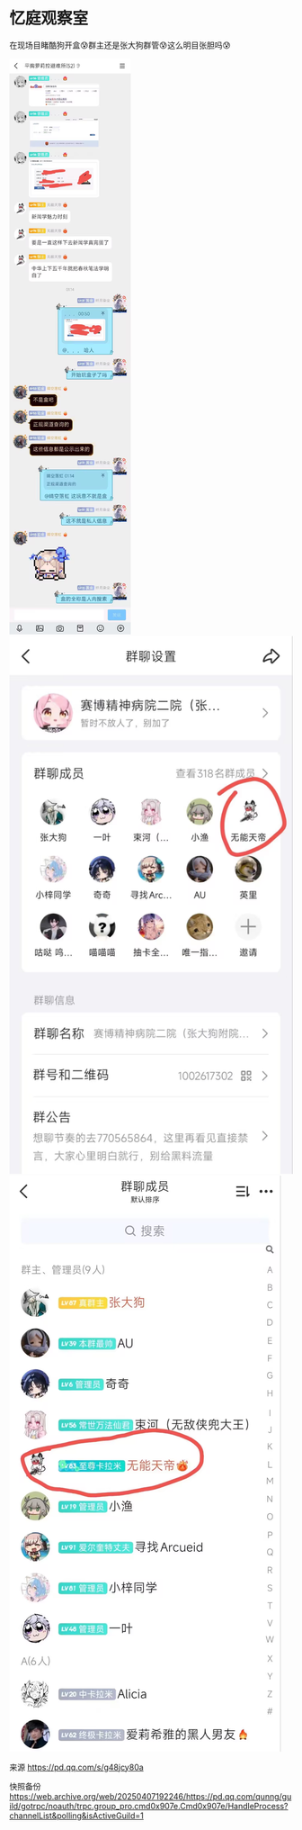 # 忆庭观察室

在现场目睹酷狗开盒😰群主还是张大狗群管😰这么明目张胆吗😰

![](https://raw.githubusercontent.com/KugouGames/iming-blog/refs/heads/main/evil-of-kurogames/images/20250408-1/1.png)
![](https://raw.githubusercontent.com/KugouGames/iming-blog/refs/heads/main/evil-of-kurogames/images/20250408-1/2.png)
![](https://raw.githubusercontent.com/KugouGames/iming-blog/refs/heads/main/evil-of-kurogames/images/20250408-1/3.png)


来源 https://pd.qq.com/s/g48jcy80a

快照备份 https://web.archive.org/web/20250407192246/https://pd.qq.com/qunng/guild/gotrpc/noauth/trpc.group_pro.cmd0x907e.Cmd0x907e/HandleProcess?channelList&polling&isActiveGuild=1
